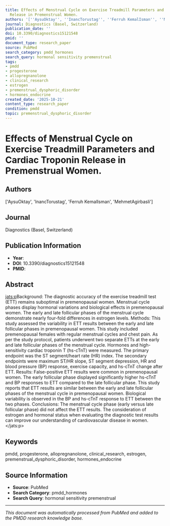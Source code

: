 ```yaml
---
title: Effects of Menstrual Cycle on Exercise Treadmill Parameters and Cardiac Troponin
  Release in Premenstrual Women.
authors: '[''AysuOktay'', ''InancTorustag'', ''Ferruh KemalIsman'', ''MehmetAgirbasli'']'
journal: Diagnostics (Basel, Switzerland)
publication_date: ''
doi: 10.3390/diagnostics15121548
pmid: ''
document_type: research_paper
source: PubMed
search_category: pmdd_hormones
search_query: hormonal sensitivity premenstrual
tags:
- pmdd
- progesterone
- allopregnanolone
- clinical_research
- estrogen
- premenstrual_dysphoric_disorder
- hormones_endocrine
created_date: '2025-10-21'
content_type: research_paper
condition: pmdd
topic: premenstrual_dysphoric_disorder
---
```


# Effects of Menstrual Cycle on Exercise Treadmill Parameters and Cardiac Troponin Release in Premenstrual Women.

## Authors
['AysuOktay', 'InancTorustag', 'Ferruh KemalIsman', 'MehmetAgirbasli']

## Journal
Diagnostics (Basel, Switzerland)

## Publication Information
- **Year**: 
- **DOI**: 10.3390/diagnostics15121548
- **PMID**: 

## Abstract

<jats:p>Background: The diagnostic accuracy of the exercise treadmill test (ETT) remains suboptimal in premenopausal women. Menstrual cycle phases display hormonal variations and biological effects in premenopausal women. The early and late follicular phases of the menstrual cycle demonstrate nearly four-fold differences in estrogen levels. Methods: This study assessed the variability in ETT results between the early and late follicular phases in premenopausal women. This study included premenopausal females with regular menstrual cycles and chest pain. As per the study protocol, patients underwent two separate ETTs at the early and late follicular phases of the menstrual cycle. Hormones and high-sensitivity cardiac troponin T (hs-cTnT) were measured. The primary endpoint was the ST segment/heart rate (HR) index. The secondary endpoints were maximum ST/HR slope, ST segment depression, HR and blood pressure (BP) response, exercise capacity, and hs-cTnT change after ETT. Results: False-positive ETT results were common in premenopausal women. The early follicular phase displayed significantly higher hs-cTnT and BP responses to ETT compared to the late follicular phase. This study reports that ETT results are similar between the early and late follicular phases of the menstrual cycle in premenopausal women. Biological variability is observed in the BP and hs-cTnT response to ETT between the two phases. Conclusions: The menstrual cycle phase (early versus late follicular phase) did not affect the ETT results. The consideration of estrogen and hormonal status when evaluating the diagnostic test results can improve our understanding of cardiovascular disease in women.</jats:p>

## Keywords
pmdd, progesterone, allopregnanolone, clinical_research, estrogen, premenstrual_dysphoric_disorder, hormones_endocrine

## Source Information
- **Source**: PubMed
- **Search Category**: pmdd_hormones
- **Search Query**: hormonal sensitivity premenstrual

---
*This document was automatically processed from PubMed and added to the PMDD research knowledge base.*
